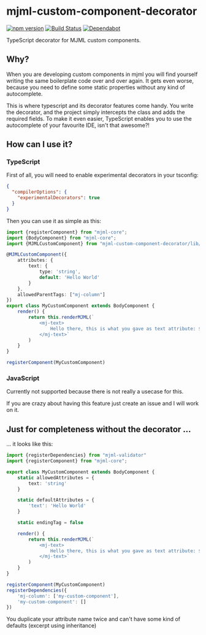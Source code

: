 mjml-custom-component-decorator
===
[![npm version](https://badge.fury.io/js/mjml-custom-component-decorator.svg)](https://badge.fury.io/js/mjml-custom-component-decorator)
[![Build Status](https://www.travis-ci.com/timo-reymann/mjml-custom-component-decorator.svg?branch=main)](https://www.travis-ci.com/timo-reymann/mjml-custom-component-decorator)
[![Dependabot](https://badgen.net/badge/Dependabot/enabled/green?icon=dependabot)](https://dependabot.com/)

TypeScript decorator for MJML custom components.

## Why?

When you are developing custom components in mjml you will find yourself writing the same boilerplate code over and over
again. It gets even worse, because you need to define some static properties without any kind of autocomplete.

This is where typescript and its decorator features come handy. You write the decorator, and the project simply
intercepts the class and adds the required fields. To make it even easier, TypeScript enables you to use the
autocomplete of your favourite IDE, isn't that awesome?!

## How can I use it?

### TypeScript

First of all, you will need to enable experimental decorators in your tsconfig:

```json
{
  "compilerOptions": {
    "experimentalDecorators": true
  }
}
```

Then you can use it as simple as this:

```typescript
import {registerComponent} from "mjml-core";
import {BodyComponent} from "mjml-core";
import {MJMLCustomComponent} from "mjml-custom-component-decorator/lib/MJMLCustomComponent";

@MJMLCustomComponent({
    attributes: {
        text: {
            type: 'string',
            default: 'Hello World'
        }
    },
    allowedParentTags: ["mj-column"]
})
export class MyCustomComponent extends BodyComponent {
    render() {
        return this.renderMJML(`
            <mj-text>
                Hello there, this is what you gave as text attribute: ${this.getAttribute("text")}
            </mj-text>`
        )
    }
}

registerComponent(MyCustomComponent)
```

### JavaScript

Currently not supported because there is not really a usecase for this.

If you are crazy about having this feature just create an issue and I will work on it.

## Just for completeness without the decorator ...

... it looks like this:

```typescript
import {registerDependencies} from "mjml-validator"
import {registerComponent} from "mjml-core";

export class MyCustomComponent extends BodyComponent {
    static allowedAttributes = {
        text: 'string'
    }

    static defaultAttributes = {
        'text': 'Hello World'
    }

    static endingTag = false

    render() {
        return this.renderMJML(`
            <mj-text>
                Hello there, this is what you gave as text attribute: ${this.getAttribute("text")}
            </mj-text>`
        )
    }
}

registerComponent(MyCustomComponent)
registerDependencies({
    'mj-column': ['my-custom-component'],
    'my-custom-component': []
})
```

You duplicate your attribute name twice and can't have some kind of defaults (excerpt using inheritance)

